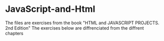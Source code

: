 # JavaScript-and-Html

The files are exercises from the book "HTML and JAVASCRIPT PROJECTS. 2nd Edition"
The exercises below are diffrenciated from the diffrent chapters
